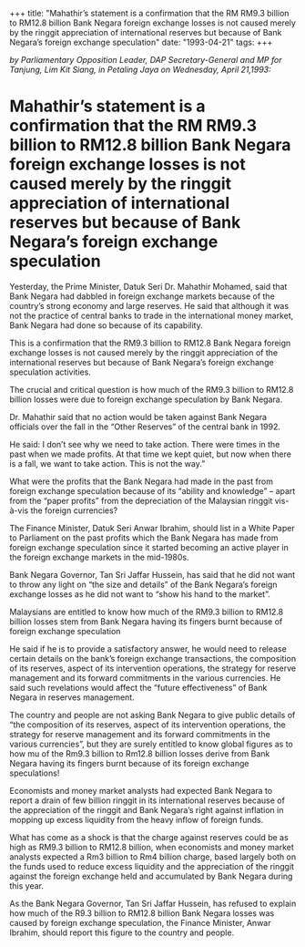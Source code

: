 +++ 
title: "Mahathir’s statement is a confirmation that the RM RM9.3 billion to RM12.8 billion Bank Negara foreign exchange losses is not caused merely by the ringgit appreciation of international reserves but because of Bank Negara’s foreign exchange speculation"
date: "1993-04-21"
tags:
+++

_by Parliamentary Opposition Leader, DAP Secretary-General and MP for Tanjung, Lim Kit Siang, in Petaling Jaya on Wednesday, April 21,1993:_

# Mahathir’s statement is a confirmation that the RM RM9.3 billion to RM12.8 billion Bank Negara foreign exchange losses is not caused merely by the ringgit appreciation of international reserves but because of Bank Negara’s foreign exchange speculation

Yesterday, the Prime Minister, Datuk Seri Dr. Mahathir Mohamed, said that Bank Negara had dabbled in foreign exchange markets because of the country’s strong economy and large reserves. He said that although it was not the practice of central banks to trade in the international money market, Bank Negara had done so because of its capability.</u>

This is a confirmation that the RM9.3 billion to RM12.8 Bank Negara foreign exchange losses is not caused merely by the ringgit appreciation of the international reserves but because of Bank Negara’s foreign exchange speculation activities.

The crucial and critical question is how much of the RM9.3 billion to RM12.8 billion losses were due to foreign exchange speculation by Bank Negara.

Dr. Mahathir said that no action would be taken against Bank Negara officials over the fall in the “Other Reserves” of the central bank in 1992.

He said: I don’t see why we need to take action. There were times in the past when we made profits. At that time we kept quiet, but now when there is a fall, we want to take action. This is not the way.”

What were the profits that the Bank Negara had made in the past from foreign exchange speculation because of its “ability and knowledge” – apart from the “paper profits” from the depreciation of the Malaysian ringgit vis-à-vis the foreign currencies?

The Finance Minister, Datuk Seri Anwar Ibrahim, should list in a White Paper to Parliament on the past profits which the Bank Negara has made from foreign exchange speculation since it started becoming an active player in the foreign exchange markets in the mid-1980s.

Bank Negara Governor, Tan Sri Jaffar Hussein, has said that he did not want to throw any light on “the size and details” of the Bank Negara’s foreign exchange losses as he did not want to “show his hand to the market”.

Malaysians are entitled to know how much of the RM9.3 billion to RM12.8 billion losses stem from Bank Negara having its fingers burnt because of foreign exchange speculation

He said if he is to provide a satisfactory answer, he would need to release certain details on the bank’s foreign exchange transactions, the composition of its reserves, aspect of its intervention operations, the strategy for reserve management and its forward commitments in the various currencies. He said such revelations would affect the “future effectiveness” of Bank Negara in reserves management.

The country and people are not asking Bank Negara to give public details of “the composition of its reserves, aspect of its intervention operations, the strategy for reserve management and its forward commitments in the various currencies”, but they are surely entitled to know global figures as to how mu of the Rm9.3 billion to Rm12.8 billion losses derive from Bank Negara having its fingers burnt because of its foreign exchange speculations!

Economists and money market analysts had expected Bank Negara to report a drain of few billion ringgit in its international reserves because of the appreciation of the ringgit and Bank Negara’s right against inflation in mopping up excess liquidity from the heavy inflow of foreign funds.

What has come as a shock is that the charge against reserves could be as high as RM9.3 billion to RM12.8 billion, when economists and money market analysts expected a Rm3 billion to Rm4 billion charge, based largely both on the funds used to reduce excess liquidity and the appreciation of the ringgit against the foreign exchange held and accumulated by Bank Negara during this year.

As the Bank Negara Governor, Tan Sri Jaffar Hussein, has refused to explain how much of the R9.3 billion to RM12.8 billion Bank Negara losses was caused by foreign exchange speculation, the Finance Minister, Anwar Ibrahim, should report this figure to the country and people.
 
